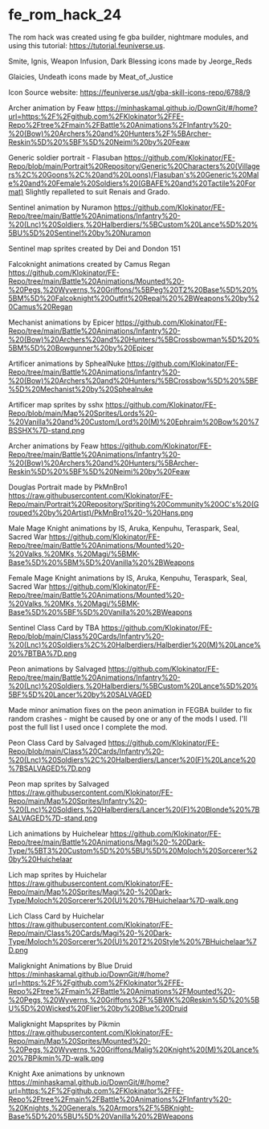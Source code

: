 # fe_rom_hack_24
The rom hack was created using fe gba builder, nightmare modules, and using this tutorial: https://tutorial.feuniverse.us.

Smite, Ignis, Weapon Infusion, Dark Blessing icons made by Jeorge_Reds

Glaicies, Undeath icons made by Meat_of_Justice

Icon Source website: https://feuniverse.us/t/gba-skill-icons-repo/6788/9

Archer animation by Feaw
https://minhaskamal.github.io/DownGit/#/home?url=https:%2F%2Fgithub.com%2FKlokinator%2FFE-Repo%2Ftree%2Fmain%2FBattle%20Animations%2FInfantry%20-%20(Bow)%20Archers%20and%20Hunters%2F%5BArcher-Reskin%5D%20%5BF%5D%20Neimi%20by%20Feaw

Generic soldier portrait - Flasuban https://github.com/Klokinator/FE-Repo/blob/main/Portrait%20Repository/Generic%20Characters%20(Villagers%2C%20Goons%2C%20and%20Loons)/Flasuban's%20Generic%20Male%20and%20Female%20Soldiers%20(GBAFE%20and%20Tactile%20Format)
Slightly repalleted to suit Renais and Grado.

Sentinel animation by Nuramon https://github.com/Klokinator/FE-Repo/tree/main/Battle%20Animations/Infantry%20-%20(Lnc)%20Soldiers,%20Halberdiers/%5BCustom%20Lance%5D%20%5BU%5D%20Sentinel%20by%20Nuramon

Sentinel map sprites created by Dei and Dondon 151

Falcoknight animations created by Camus Regan
https://github.com/Klokinator/FE-Repo/tree/main/Battle%20Animations/Mounted%20-%20Pegs,%20Wyverns,%20Griffons/%5BPeg%20T2%20Base%5D%20%5BM%5D%20Falcoknight%20Outfit%20Repal%20%2BWeapons%20by%20Camus%20Regan

Mechanist animations by Epicer
https://github.com/Klokinator/FE-Repo/tree/main/Battle%20Animations/Infantry%20-%20(Bow)%20Archers%20and%20Hunters/%5BCrossbowman%5D%20%5BM%5D%20Bowgunner%20by%20Epicer

Artificer animations by SphealNuke
https://github.com/Klokinator/FE-Repo/tree/main/Battle%20Animations/Infantry%20-%20(Bow)%20Archers%20and%20Hunters/%5BCrossbow%5D%20%5BF%5D%20Mechanist%20by%20Sphealnuke

Artificer map sprites by sshx
https://github.com/Klokinator/FE-Repo/blob/main/Map%20Sprites/Lords%20-%20Vanilla%20and%20Custom/Lord%20(M)%20Ephraim%20Bow%20%7BSSHX%7D-stand.png

Archer animations by Feaw
https://github.com/Klokinator/FE-Repo/tree/main/Battle%20Animations/Infantry%20-%20(Bow)%20Archers%20and%20Hunters/%5BArcher-Reskin%5D%20%5BF%5D%20Neimi%20by%20Feaw

Douglas Portrait made by PkMnBro1
https://raw.githubusercontent.com/Klokinator/FE-Repo/main/Portrait%20Repository/Spriting%20Community%20OC's%20(Grouped%20by%20Artist)/PkMnBro1%20-%20Hans.png 

Male Mage Knight animations by IS, Aruka, Kenpuhu, Teraspark, Seal, Sacred War
https://github.com/Klokinator/FE-Repo/tree/main/Battle%20Animations/Mounted%20-%20Valks,%20MKs,%20Magi/%5BMK-Base%5D%20%5BM%5D%20Vanilla%20%2BWeapons

Female Mage Knight animations by IS, Aruka, Kenpuhu, Teraspark, Seal, Sacred War
https://github.com/Klokinator/FE-Repo/tree/main/Battle%20Animations/Mounted%20-%20Valks,%20MKs,%20Magi/%5BMK-Base%5D%20%5BF%5D%20Vanilla%20%2BWeapons

Sentinel Class Card by TBA
https://github.com/Klokinator/FE-Repo/blob/main/Class%20Cards/Infantry%20-%20(Lnc)%20Soldiers%2C%20Halberdiers/Halberdier%20(M)%20Lance%20%7BTBA%7D.png

Peon animations by Salvaged
https://github.com/Klokinator/FE-Repo/tree/main/Battle%20Animations/Infantry%20-%20(Lnc)%20Soldiers,%20Halberdiers/%5BCustom%20Lance%5D%20%5BF%5D%20Lancer%20by%20SALVAGED

Made minor animation fixes on the peon animation in FEGBA builder to fix random crashes - might be caused by one or any of the mods I used. I'll post the full list I used once I complete the mod.

Peon Class Card by Salvaged
https://github.com/Klokinator/FE-Repo/blob/main/Class%20Cards/Infantry%20-%20(Lnc)%20Soldiers%2C%20Halberdiers/Lancer%20(F)%20Lance%20%7BSALVAGED%7D.png

Peon map sprites by Salvaged
https://raw.githubusercontent.com/Klokinator/FE-Repo/main/Map%20Sprites/Infantry%20-%20(Lnc)%20Soldiers,%20Halberdiers/Lancer%20(F)%20Blonde%20%7BSALVAGED%7D-stand.png

Lich animations by Huichelear
https://github.com/Klokinator/FE-Repo/tree/main/Battle%20Animations/Magi%20-%20Dark-Type/%5BT3%20Custom%5D%20%5BU%5D%20Moloch%20Sorcerer%20by%20Huichelaar

Lich map sprites by Huichelar
https://raw.githubusercontent.com/Klokinator/FE-Repo/main/Map%20Sprites/Magi%20-%20Dark-Type/Moloch%20Sorcerer%20(U)%20%7BHuichelaar%7D-walk.png

Lich Class Card by Huichelar
https://raw.githubusercontent.com/Klokinator/FE-Repo/main/Class%20Cards/Magi%20-%20Dark-Type/Moloch%20Sorcerer%20(U)%20T2%20Style%20%7BHuichelaar%7D.png

Maligknight Animations by Blue Druid
https://minhaskamal.github.io/DownGit/#/home?url=https:%2F%2Fgithub.com%2FKlokinator%2FFE-Repo%2Ftree%2Fmain%2FBattle%20Animations%2FMounted%20-%20Pegs,%20Wyverns,%20Griffons%2F%5BWK%20Reskin%5D%20%5BU%5D%20Wicked%20Flier%20by%20Blue%20Druid

Maligknight Mapsprites by Pikmin
https://raw.githubusercontent.com/Klokinator/FE-Repo/main/Map%20Sprites/Mounted%20-%20Pegs,%20Wyverns,%20Griffons/Malig%20Knight%20(M)%20Lance%20%7BPikmin%7D-walk.png

Knight Axe animations by unknown
https://minhaskamal.github.io/DownGit/#/home?url=https:%2F%2Fgithub.com%2FKlokinator%2FFE-Repo%2Ftree%2Fmain%2FBattle%20Animations%2FInfantry%20-%20Knights,%20Generals,%20Armors%2F%5BKnight-Base%5D%20%5BU%5D%20Vanilla%20%2BWeapons
